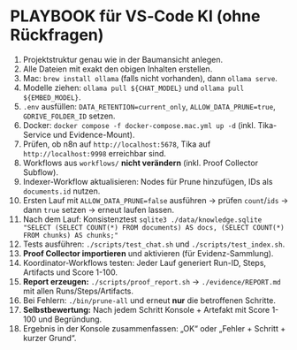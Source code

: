 # PLAYBOOK für VS‑Code KI (ohne Rückfragen)

1) Projektstruktur genau wie in der Baumansicht anlegen.
2) Alle Dateien mit exakt den obigen Inhalten erstellen.
3) Mac: `brew install ollama` (falls nicht vorhanden), dann `ollama serve`.
4) Modelle ziehen: `ollama pull ${CHAT_MODEL}` und `ollama pull ${EMBED_MODEL}`.
5) `.env` ausfüllen: `DATA_RETENTION=current_only`, `ALLOW_DATA_PRUNE=true`, `GDRIVE_FOLDER_ID` setzen.
6) Docker: `docker compose -f docker-compose.mac.yml up -d` (inkl. Tika-Service und Evidence-Mount).
7) Prüfen, ob n8n auf `http://localhost:5678`, Tika auf `http://localhost:9998` erreichbar sind.
8) Workflows aus `workflows/` **nicht verändern** (inkl. Proof Collector Subflow).
9) Indexer-Workflow aktualisieren: Nodes für Prune hinzufügen, IDs als `documents.id` nutzen.
10) Ersten Lauf mit `ALLOW_DATA_PRUNE=false` ausführen → prüfen `count`/`ids` → dann `true` setzen → erneut laufen lassen.
11) Nach dem Lauf: Konsistenztest `sqlite3 ./data/knowledge.sqlite "SELECT (SELECT COUNT(*) FROM documents) AS docs, (SELECT COUNT(*) FROM chunks) AS chunks;"`
12) Tests ausführen: `./scripts/test_chat.sh` und `./scripts/test_index.sh`.
13) **Proof Collector importieren** und aktivieren (für Evidenz-Sammlung).
14) Koordinator-Workflows testen: Jeder Lauf generiert Run-ID, Steps, Artifacts und Score 1-100.
15) **Report erzeugen:** `./scripts/proof_report.sh` → `./evidence/REPORT.md` mit allen Runs/Steps/Artifacts.
16) Bei Fehlern: `./bin/prune-all` und erneut **nur** die betroffenen Schritte.
17) **Selbstbewertung:** Nach jedem Schritt Konsole + Artefakt mit Score 1-100 und Begründung.
18) Ergebnis in der Konsole zusammenfassen: „OK“ oder „Fehler + Schritt + kurzer Grund“.
